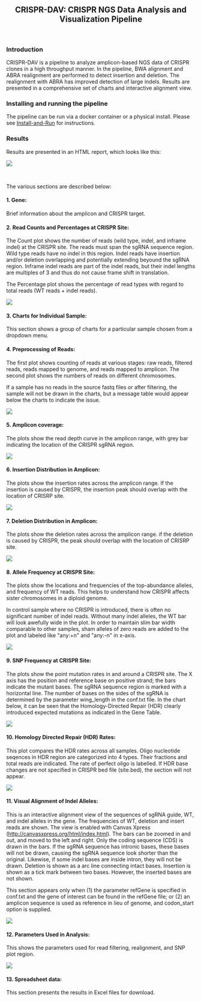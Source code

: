 <center><h2>CRISPR-DAV: CRISPR NGS Data Analysis and Visualization Pipeline</h2></center>
<br>

### Introduction

CRISPR-DAV is a pipeline to analyze amplicon-based NGS data of CRISPR clones in a high throughput manner. In the pipeline, BWA alignment and ABRA realignment are performed to detect insertion and deletion. The realignment with ABRA has improved detection of large indels. Results are presented in a comprehensive set of charts and interactive alignment view.

### Installing and running the pipeline

The pipeline can be run via a docker container or a physical install. Please see [Install-and-Run](Install-and-Run.md) for instructions.


### Results

Results are presented in an HTML report, which looks like this:

![](images/resultpage.png?raw=true)

<br>

The various sections are described below:

#### 1. Gene: 

Brief information about the amplicon and CRISPR target.
	
#### 2. Read Counts and Percentages at CRISPR Site:

The Count plot shows the number of reads (wild type, indel, and inframe indel) at the CRISPR site. The reads must span the sgRNA sequence region. Wild type reads have no indel in this region. Indel reads have insertion and/or deletion overlapping and potentially extending beyound the sgRNA region. Inframe indel reads are part of the indel reads, but their indel lengths are multiples of 3 and thus do not cause frame shift in translation.   

The Percentage plot shows the percentage of read types with regard to total reads (WT reads + indel reads). 

![](images/percent.png?raw=true)


#### 3. Charts for Individual Sample:

This section shows a group of charts for a particular sample chosen from a dropdown menu. 

#### 4. Preprocessing of Reads:

The first plot shows counting of reads at various stages: raw reads, filtered reads, reads mapped to genome, and reads mapped to amplicon. The second plot shows the numbers of reads on different chromosomes.

If a sample has no reads in the source fastq files or after filtering, the sample will not be drawn in the charts, but a message table would appear below the charts to indicate the issue.

![](images/filtering.png?raw=true)

#### 5. Amplicon coverage: 

The plots show the read depth curve in the amplicon range, with grey bar indicating the location of the CRISPR sgRNA region. 

<!--div style="width:450px; height=300px"-->
![](images/coverage.png?raw=true)
<!--/div-->

#### 6. Insertion Distribution in Amplicon: 

The plots show the insertion rates across the amplicon range. If the insertion is caused by CRISPR, the insertion peak should overlap with the location of CRISRP site.

<!--div style="width:450px; height=300px"-->
![](images/insertion_survey.png?raw=true)
<!--/div-->

#### 7. Deletion Distribution in Amplicon: 

The plots show the deletion rates across the amplicon range. if the deletion is caused by CRISPR, the peak should overlap with the location of CRISRP site.

<!--div style="width:450px; height=300px"-->
![](images/deletion_survey.png?raw=true)
<!--/div-->

#### 8. Allele Frequency at CRISPR Site: 

The plots show the locations and frequencies of the top-abundance alleles, and frequency of WT reads. This helps to understand how CRISPR affects sister chromosomes in a diploid genome.

In control sample where no CRISPR is introduced, there is often no significant number of indel reads. Without many indel alleles, the WT bar will look awefully wide in the plot. In order to maintain slim bar width comparable to other samples, sham alleles of zero reads are added to the plot and labeled like "any:+n" and "any:-n" in x-axis.

<!--div style="width:450px; height=300px"-->
![](images/allele.png?raw=true)
<!--/div-->

#### 9. SNP Frequency at CRISPR Site: 

The plots show the point mutation rates in and around a CRISPR site. The X axis has the position and reference base on positive strand; the bars indicate the mutant bases. The sgRNA sequence region is marked with a horizontal line. The number of bases on the sides of the sgRNA is determined by the parameter wing_length in the conf.txt file. In the chart below, it can be seen that the Homology-Directed Repair (HDR) clearly introduced expected mutations as indicated in the Gene Table. 

![](images/snp.png?raw=true)


#### 10. Homology Directed Repair (HDR) Rates: 

This plot compares the HDR rates across all samples. Oligo nucleotide seqences in HDR region are categorized into 4 types. Their fractions and total reads are indicated. The rate of perfect oligo is labelled. If HDR base changes are not specified in CRISPR bed file (site.bed), the section will not appear. 

![](images/hdr.png?raw=true)

#### 11. Visual Alignment of Indel Alleles: 

This is an interactive alignment view of the sequences of sgRNA guide, WT, and indel alleles in the gene. The frequencies of WT, deletion and insert reads are shown. The view is enabled with Canvas Xpress (http://canvasxpress.org/html/index.html). The bars can be zoomed in and out, and moved to the left and right. Only the coding sequence (CDS) is drawn in the bars. If the sgRNA sequence has intronic bases, these bases will not be drawn, causing the sgRNA sequence look shorter than the original. Likewise, if some indel bases are inside intron, they will not be drawn. Deletion is shown as a arc line connecting intact bases. Insertion is shown as a tick mark between two bases. However, the inserted bases are not shown.

This section appears only when (1) the parameter refGene is specified in conf.txt and the gene of interest can be found in the refGene file; or (2) an amplicon sequence is used as reference in lieu of genome, and codon_start option is supplied.

![](images/alignment_view.png?raw=true)

#### 12. Parameters Used in Analysis:

This shows the parameters used for read filtering, realignment, and SNP plot region.

![](images/params.png?raw=true)

#### 13. Spreadsheet data: 

This section presents the results in Excel files for download. 
